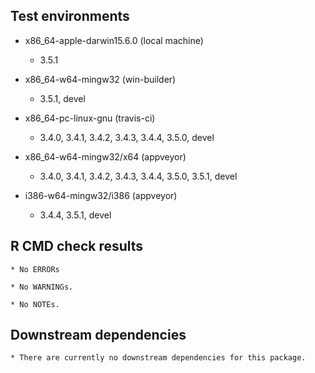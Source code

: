 ## Test environments

  * x86_64-apple-darwin15.6.0 (local machine)
     - 3.5.1

  * x86_64-w64-mingw32 (win-builder)
     - 3.5.1, devel

  * x86_64-pc-linux-gnu (travis-ci)
     - 3.4.0, 3.4.1, 3.4.2, 3.4.3, 3.4.4, 3.5.0,
       devel

  * x86_64-w64-mingw32/x64 (appveyor)
     - 3.4.0, 3.4.1, 3.4.2, 3.4.3, 3.4.4, 3.5.0,
       3.5.1, devel

  * i386-w64-mingw32/i386 (appveyor)
     - 3.4.4, 3.5.1, devel


## R CMD check results

	* No ERRORs

	* No WARNINGs.

	* No NOTEs.


## Downstream dependencies

	* There are currently no downstream dependencies for this package.
